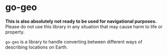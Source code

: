 # go-geo

**This is also absolutely not ready to be used for navigational purposes.**
Please do not use this library in any situation that may cause harm to life
or property.

`go-geo` is a library to handle converting between different ways of describing
locations on Earth.
